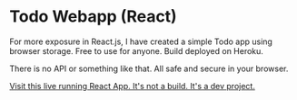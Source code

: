 # Todo Webapp (React)

For more exposure in React.js, I have created a simple Todo app using browser storage. Free to use for anyone. Build deployed on Heroku.

There is no API or something like that.
All safe and secure in your browser.

[Visit this live running React App. It's not a build. It's a dev project.](https://reactkrunal.herokuapp.com)
